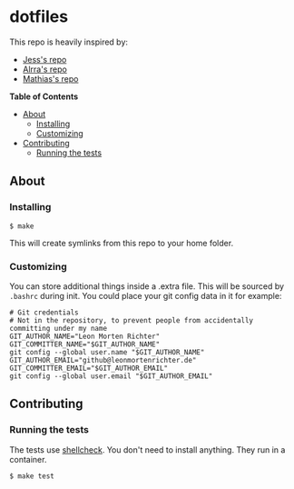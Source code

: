 # dotfiles 

This repo is heavily inspired by:
 -  [Jess's repo](https://github.com/jessfraz/dotfiles)
 -  [Alrra's repo](https://github.com/alrra/dotfiles)
 -  [Mathias's repo](https://github.com/mathiasbynens/dotfiles)


**Table of Contents**

<!-- toc -->

- [About](#about)
  * [Installing](#installing)
  * [Customizing](#customizing)
- [Contributing](#contributing)
  * [Running the tests](#running-the-tests)

<!-- tocstop -->

## About

### Installing

```console
$ make
```

This will create symlinks from this repo to your home folder.

### Customizing
You can store additional things inside a .extra file. This will be sourced by `.bashrc` during init. 
You could place your git config data in it for example:

```
# Git credentials
# Not in the repository, to prevent people from accidentally committing under my name
GIT_AUTHOR_NAME="Leon Morten Richter"
GIT_COMMITTER_NAME="$GIT_AUTHOR_NAME"
git config --global user.name "$GIT_AUTHOR_NAME"
GIT_AUTHOR_EMAIL="github@leonmortenrichter.de"
GIT_COMMITTER_EMAIL="$GIT_AUTHOR_EMAIL"
git config --global user.email "$GIT_AUTHOR_EMAIL"
```

## Contributing

### Running the tests

The tests use [shellcheck](https://github.com/koalaman/shellcheck). You don't
need to install anything. They run in a container.

```console
$ make test
```
